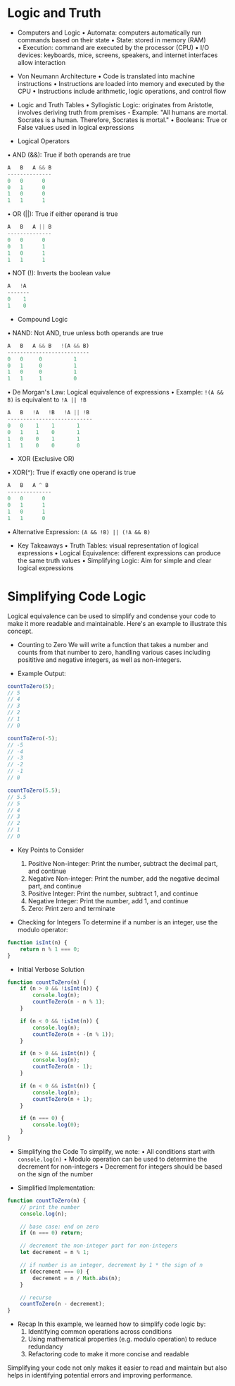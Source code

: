 # Logic and Truth

* Computers and Logic
    • Automata: computers automatically run commands based on their state
    • State: stored in memory (RAM)
    • Execution: command are executed by the processor (CPU)
    • I/O devices: keyboards, mice, screens, speakers, and internet interfaces allow interaction

* Von Neumann Architecture
    • Code is translated into machine instructions
    • Instructions are loaded into memory and executed by the CPU
    • Instructions include arithmetic, logic operations, and control flow

* Logic and Truth Tables
    • Syllogistic Logic: originates from Aristotle, involves deriving truth from premises
        - Example: "All humans are mortal. Socrates is a human. Therefore, Socrates is mortal."
    • Booleans: True or False values used in logical expressions

* Logical Operators

• AND (&&): True if both operands are true
```js
A   B   A && B
--------------
0   0      0
0   1      0
1   0      0
1   1      1

```

• OR (||): True if either operand is true
```js
A   B   A || B
--------------
0   0      0
0   1      1
1   0      1
1   1      1

```

• NOT (!): Inverts the boolean value
```js
A   !A
-------
0    1
1    0

```

* Compound Logic

• NAND: Not AND, true unless both operands are true
```js
A   B   A && B   !(A && B)
--------------------------
0   0     0          1
0   1     0          1
1   0     0          1
1   1     1          0

```

• De Morgan's Law: Logical equivalence of expressions
    • Example: `!(A && B)` is equivalent to `!A || !B`
```js
A   B   !A   !B   !A || !B
---------------------------
0   0    1    1       1
0   1    1    0       1
1   0    0    1       1
1   1    0    0       0

```

* XOR (Exclusive OR)

• XOR(^): True if exactly one operand is true
```js
A   B   A ^ B
--------------
0   0      0
0   1      1
1   0      1
1   1      0

```
• Alternative Expression: `(A && !B) || (!A && B)`

* Key Takeaways
    • Truth Tables: visual representation of logical expressions
    • Logical Equivalence: different expressions can produce the same truth values
    • Simplifying Logic: Aim for simple and clear logical expressions


# Simplifying Code Logic

Logical equivalence can be used to simplify and condense your code to make it more readable and maintainable. Here's an example to illustrate this concept.

* Counting to Zero
We will write a function that takes a number and counts from that number to zero, handling various cases including posititive and negative integers, as well as non-integers.

* Example Output:
```js
countToZero(5);
// 5
// 4
// 3
// 2
// 1
// 0

countToZero(-5);
// -5
// -4
// -3
// -2
// -1
// 0

countToZero(5.5);
// 5.5
// 5
// 4
// 3
// 2
// 1
// 0

```

* Key Points to Consider
    1. Positive Non-integer: Print the number, subtract the decimal part, and continue
    2. Negative Non-integer: Print the number, add the negative decimal part, and continue
    3. Positive Integer: Print the number, subtract 1, and continue
    4. Negative Integer: Print the number, add 1, and continue
    5. Zero: Print zero and terminate

* Checking for Integers
To determine if a number is an integer, use the modulo operator:
```js
function isInt(n) {
    return n % 1 === 0;
}
```

* Initial Verbose Solution
```js
function countToZero(n) {
    if (n > 0 && !isInt(n)) {
        console.log(n);
        countToZero(n - n % 1);
    }

    if (n < 0 && !isInt(n)) {
        console.log(n);
        countToZero(n + -(n % 1));
    }

    if (n > 0 && isInt(n)) {
        console.log(n);
        countToZero(n - 1);
    }

    if (n < 0 && isInt(n)) {
        console.log(n);
        countToZero(n + 1);
    }

    if (n === 0) {
        console.log(0);
    }
}
```

* Simplifying the Code
To simplify, we note:
    • All conditions start with `console.log(n)`
    • Modulo operation can be used to determine the decrement for non-integers
    • Decrement for integers should be based on the sign of the number

* Simplified Implementation:
```js
function countToZero(n) {
    // print the number
    console.log(n);

    // base case: end on zero
    if (n === 0) return;

    // decrement the non-integer part for non-integers
    let decrement = n % 1;

    // if number is an integer, decrement by 1 * the sign of n
    if (decrement === 0) {
        decrement = n / Math.abs(n);
    }

    // recurse
    countToZero(n - decrement);
}
```

* Recap
In this example, we learned how to simplify code logic by:
    1. Identifying common operations across conditions
    2. Using mathematical properties (e.g. modulo operation) to reduce redundancy
    3. Refactoring code to make it more concise and readable

Simplifying your code not only makes it easier to read and maintain but also helps in identifying potential errors and improving performance.
